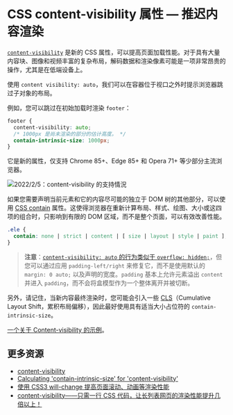 # CSS content-visibility 属性 — 推迟内容渲染

[`content-visibility`](https://web.dev/content-visibility/) 是新的 CSS 属性，可以提高页面加载性能。对于具有大量内容块、图像和视频丰富的复杂布局，解码数据和渲染像素可能是一项非常昂贵的操作，尤其是在低端设备上。

使用 `content visibility: auto`，我们可以在容器位于视口之外时提示浏览器跳过子对象的布局。

例如，您可以跳过在初始加载时渲染 `footer`：

```css
footer {
  content-visibility: auto;
  /* 1000px 是尚未渲染的部分的估计高度。 */
  contain-intrinsic-size: 1000px;
}
```

它是新的属性，仅支持 Chrome 85+、Edge 85+ 和 Opera 71+ 等少部分主流浏览器。

![2022/2/5：content-visibility 的支持情況](https://upload-images.jianshu.io/upload_images/18281896-ac3fe1a690335e52.png?imageMogr2/auto-orient/strip%7CimageView2/2/w/1240)

如果您需要声明当前元素和它的内容尽可能的独立于 DOM 树的其他部分，可以使用 [CSS contain](https://developers.google.com/web/updates/2016/06/css-containment) 属性。这使得浏览器在重新计算布局、样式、绘图、大小或这四项的组合时，只影响到有限的 DOM 区域，而不是整个页面，可以有效改善性能。

```css
.ele {
  contain: none | strict | content | [ size | layout | style | paint ];
}
```

> **注意**：[`content-visibility: auto` 的行为类似于 `overflow: hidden;`](https://www.terluinwebdesign.nl/en/css/calculating-contain-intrinsic-size-for-content-visibility/)，但您可以通过应用 `padding-left/right` 来修复它，而不是使用默认的 `margin: 0 auto;` 以及声明的宽度。`padding` 基本上允许元素溢出 `content` 并进入 `padding`，而不会将盒模型作为一个整体离开并被切断。

另外，请记住，当新内容最终渲染时，您可能会引入一些 [CLS](https://web.dev/cls/)（Cumulative Layout Shift，累积布局偏移），因此最好使用具有适当大小占位符的 `contain-intrinsic-size`。

[一个关于 Content-visibility 的示例](https://codepen.io/vmpstr/pen/xxZoyMb)。

## 更多资源

- [content-visibility](https://css-tricks.com/almanac/properties/c/content-visibility/)
- [Calculating 'contain-intrinsic-size' for 'content-visibility'](https://www.terluinwebdesign.nl/en/css/calculating-contain-intrinsic-size-for-content-visibility/)
- [使用 CSS3 will-change 提高页面滚动、动画等渲染性能](https://www.zhangxinxu.com/wordpress/2015/11/css3-will-change-improve-paint/)
- [content-visibility——只需一行 CSS 代码，让长列表网页的渲染性能提升几倍以上！](https://juejin.cn/post/6908521872577527822#heading-1)
